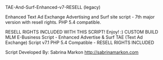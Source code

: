 TAE-And-Surf-Enhanced-v7-RESELL (legacy)

Enhanced Text Ad Exchange Advertising and Surf site script - 7th major version with resell rights. PHP 5.4 compatible.

RESELL RIGHTS INCLUDED WITH THIS SCRIPT! Enjoy! :)
CUSTOM BUILD MLM E-Business Script - Enhanced Advertise & Surf TAE (Text Ad Exchange) Script v7.1 PHP 5.4 Compatible  - RESELL RIGHTS INCLUDED

Script Developed By: Sabrina Markon
http://sabrinamarkon.com
